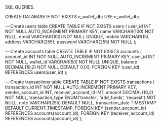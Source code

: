 SQL QUERIES.


CREATE DATABASE IF NOT EXISTS e_wallet_db;
USE e_wallet_db;

-- Create users table
CREATE TABLE IF NOT EXISTS users (
    user_id INT NOT NULL AUTO_INCREMENT PRIMARY KEY,
    name VARCHAR(100) NOT NULL,
    email VARCHAR(100) NOT NULL UNIQUE,
    mobile VARCHAR(15),
    address VARCHAR(255),
    password VARCHAR(255) NOT NULL
);

-- Create accounts table
CREATE TABLE IF NOT EXISTS accounts (
    account_id INT NOT NULL AUTO_INCREMENT PRIMARY KEY,
    user_id INT NOT NULL,
    wallet_id VARCHAR(50) NOT NULL UNIQUE,
    balance DECIMAL(10,2) NOT NULL DEFAULT 0.00,
    FOREIGN KEY (user_id) REFERENCES users(user_id)
);

-- Create transactions table
CREATE TABLE IF NOT EXISTS transactions (
    transaction_id INT NOT NULL AUTO_INCREMENT PRIMARY KEY,
    sender_account_id INT,
    receiver_account_id INT,
    amount DECIMAL(10,2) NOT NULL,
    transaction_type ENUM('transfer', 'add_funds', 'request') NOT NULL,
    note VARCHAR(255) DEFAULT NULL,
    transaction_date TIMESTAMP DEFAULT CURRENT_TIMESTAMP,
    FOREIGN KEY (sender_account_id) REFERENCES accounts(account_id),
    FOREIGN KEY (receiver_account_id) REFERENCES accounts(account_id)
);
